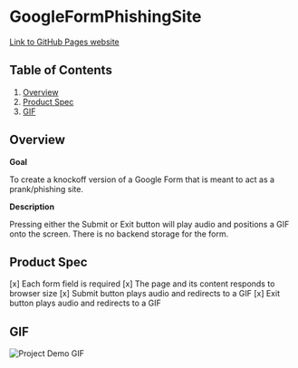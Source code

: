# GoogleFormPhishingSite

[Link to GitHub Pages website](https://chenweida6220.github.io/GoogleFormPhishingSite/)

## Table of Contents

1. [Overview](#Overview)
2. [Product Spec](#Product-Spec)
3. [GIF](#GIF)

## Overview

**Goal**

To create a knockoff version of a Google Form that is meant to act as a prank/phishing site.

**Description**

Pressing either the Submit or Exit button will play audio and positions a GIF onto the screen.
There is no backend storage for the form.

## Product Spec
[x] Each form field is required
[x] The page and its content responds to browser size
[x] Submit button plays audio and redirects to a GIF
[x] Exit button plays audio and redirects to a GIF

## GIF

![Project Demo GIF](project-demo_gif.gif)

